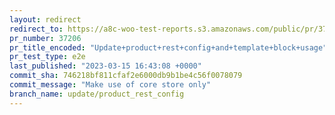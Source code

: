```yaml
---
layout: redirect
redirect_to: https://a8c-woo-test-reports.s3.amazonaws.com/public/pr/37206/e2e/index.html
pr_number: 37206
pr_title_encoded: "Update+product+rest+config+and+template+block+usage"
pr_test_type: e2e
last_published: "2023-03-15 16:43:08 +0000"
commit_sha: 746218bf811cfaf2e6000db9b1be4c56f0078079
commit_message: "Make use of core store only"
branch_name: update/product_rest_config
---
```

